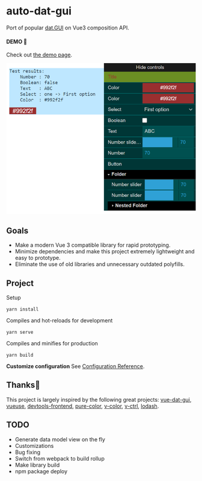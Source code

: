 # auto-dat-gui

Port of popular [dat.GUI](https://github.com/dataarts/dat.gui) on Vue3 composition API.

#### DEMO 👀
Check out [the demo page](https://maxzz.github.io/auto-dat-gui/).

![](src/assets/previews/preview-2020-11-15_21-24-52.png)

## Goals

* Make a modern Vue 3 compatible library for rapid prototyping.
* Minimize dependencies and make this project extremely lightweight and easy to prototype.
* Eliminate the use of old libraries and unnecessary outdated polyfills.

## Project
Setup
```
yarn install
```

Compiles and hot-reloads for development
```
yarn serve
```

Compiles and minifies for production
```
yarn build
```

<b>Customize configuration</b>
See [Configuration Reference](https://cli.vuejs.org/config/).

## Thanks🥑

This project is largely inspired by the following great projects: [vue-dat-gui](https://github.com/cyrilf/vue-dat-gui), [vueuse](https://github.com/antfu/vueuse), [devtools-frontend](https://github.com/ChromeDevTools/devtools-frontend), [pure-color](https://github.com/WickyNilliams/pure-color), [v-color](https://github.com/v-comp/v-color), [v-ctrl](https://github.com/v-comp/v-ctrl), [lodash](https://github.com/lodash/lodash).

## TODO

* Generate data model view on the fly
* Customizations
* Bug fixing
* Switch from webpack to build rollup
* Make library build
* npm package deploy